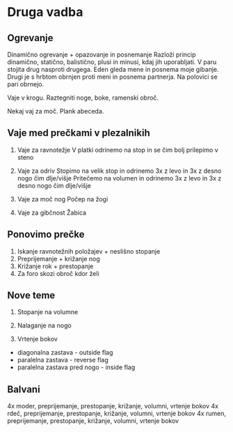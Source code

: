 # Druga vadba

## Ogrevanje

Dinamično ogrevanje + opazovanje in posnemanje
Razloži princip dinamično, statično, balistično, plusi in minusi, kdaj jih uporabljati.
V paru stojita drug nasproti drugega. Eden gleda mene in posnema moje gibanje.
Drugi je s hrbtom obrnjen proti meni in posnema partnerja. Na polovici se pari obrnejo.

Vaje v krogu. Raztegniti noge, boke, ramenski obroč.

Nekaj vaj za moč.
Plank abeceda.

## Vaje med prečkami v plezalnikih

1. Vaje za ravnotežje
   V platki odrinemo na stop in se čim bolj prilepimo v steno

2. Vaje za odriv
   Stopimo na velik stop in odrinemo 3x z levo in 3x z desno nogo čim dlje/višje
   Pritečemo na volumen in odrinemo 3x z levo in 3x z desno nogo čim dlje/višje

3. Vaje za moč nog
   Počep na žogi

4. Vaje za gibčnost
   Žabica

## Ponovimo prečke

1. Iskanje ravnotežnih položajev + neslišno stopanje
2. Preprijemanje + križanje nog
3. Križanje rok + prestopanje
4. Za foro skozi obroč kdor želi

## Nove teme

1. Stopanje na volumne

2. Nalaganje na nogo

3. Vrtenje bokov

- diagonalna zastava - outside flag
- paralelna zastava - reverse flag
- paralelna zastava pred nogo - inside flag

## Balvani

4x moder, preprijemanje, prestopanje, križanje, volumni, vrtenje bokov
4x rdeč, preprijemanje, prestopanje, križanje, volumni, vrtenje bokov
4x rumen, preprijemanje, prestopanje, križanje, volumni, vrtenje bokov
